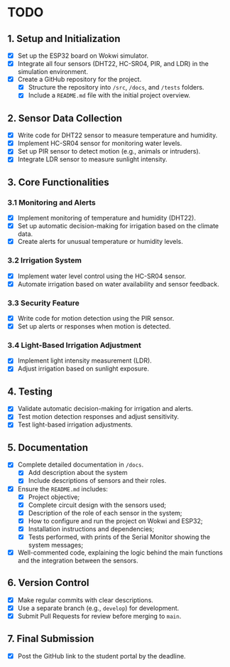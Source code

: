 # TODO

## 1. Setup and Initialization

- [x] Set up the ESP32 board on Wokwi simulator.
- [x] Integrate all four sensors (DHT22, HC-SR04, PIR, and LDR) in the simulation environment.
- [x] Create a GitHub repository for the project.
  - [x] Structure the repository into `/src`, `/docs`, and `/tests` folders.
  - [x] Include a `README.md` file with the initial project overview.

## 2. Sensor Data Collection
- [x] Write code for DHT22 sensor to measure temperature and humidity.
- [x] Implement HC-SR04 sensor for monitoring water levels.
- [x] Set up PIR sensor to detect motion (e.g., animals or intruders).
- [x] Integrate LDR sensor to measure sunlight intensity.

## 3. Core Functionalities

### 3.1 Monitoring and Alerts
- [x] Implement monitoring of temperature and humidity (DHT22).
- [x] Set up automatic decision-making for irrigation based on the climate data.
- [x] Create alerts for unusual temperature or humidity levels.

### 3.2 Irrigation System

- [x] Implement water level control using the HC-SR04 sensor.
- [x] Automate irrigation based on water availability and sensor feedback.

### 3.3 Security Feature

- [x] Write code for motion detection using the PIR sensor.
- [x] Set up alerts or responses when motion is detected.

### 3.4 Light-Based Irrigation Adjustment

- [x] Implement light intensity measurement (LDR).
- [x] Adjust irrigation based on sunlight exposure.

## 4. Testing

- [x] Validate automatic decision-making for irrigation and alerts.
- [x] Test motion detection responses and adjust sensitivity.
- [x] Test light-based irrigation adjustments.

## 5. Documentation

- [x] Complete detailed documentation in `/docs`.
  - [x] Add description about the system
  - [x] Include descriptions of sensors and their roles.
- [x] Ensure the `README.md` includes:
  - [x] Project objective;
  - [x] Complete circuit design with the sensors used;
  - [x] Description of the role of each sensor in the system;
  - [x] How to configure and run the project on Wokwi and ESP32;
  - [x] Installation instructions and dependencies;
  - [x] Tests performed, with prints of the Serial Monitor showing the system messages;
- [x] Well-commented code, explaining the logic behind the main functions and the integration between the sensors.

## 6. Version Control

- [x] Make regular commits with clear descriptions.
- [x] Use a separate branch (e.g., `develop`) for development.
- [x] Submit Pull Requests for review before merging to `main`.

## 7. Final Submission

- [x] Post the GitHub link to the student portal by the deadline.
